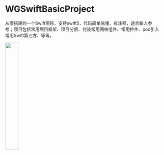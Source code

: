 # WGSwiftBasicProject
从零搭建的一个Swift项目，支持swift5，代码简单易懂，有注释，适合新人参考；项目包括常用项目框架、项目分层、封装常用网络组件、常用控件、pod引入常用Swift第三方、等等。

<img src="https://github.com/wanggang1128/WGSwiftSimpleProject/raw/master/source/demo01.gif" width="30%" height="auto">
